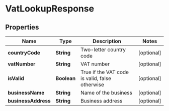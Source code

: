 
# VatLookupResponse

## Properties
Name | Type | Description | Notes
------------ | ------------- | ------------- | -------------
**countryCode** | **String** | Two-letter country code |  [optional]
**vatNumber** | **String** | VAT number |  [optional]
**isValid** | **Boolean** | True if the VAT code is valid, false otherwise |  [optional]
**businessName** | **String** | Name of the business |  [optional]
**businessAddress** | **String** | Business address |  [optional]



